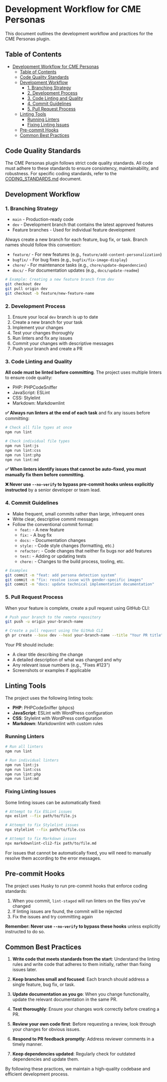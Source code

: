 # Development Workflow for CME Personas

This document outlines the development workflow and practices for the CME Personas plugin.

## Table of Contents

- [Development Workflow for CME Personas](#development-workflow-for-cme-personas)
  - [Table of Contents](#table-of-contents)
  - [Code Quality Standards](#code-quality-standards)
  - [Development Workflow](#development-workflow)
    - [1. Branching Strategy](#1-branching-strategy)
    - [2. Development Process](#2-development-process)
    - [3. Code Linting and Quality](#3-code-linting-and-quality)
    - [4. Commit Guidelines](#4-commit-guidelines)
    - [5. Pull Request Process](#5-pull-request-process)
  - [Linting Tools](#linting-tools)
    - [Running Linters](#running-linters)
    - [Fixing Linting Issues](#fixing-linting-issues)
  - [Pre-commit Hooks](#pre-commit-hooks)
  - [Common Best Practices](#common-best-practices)

## Code Quality Standards

The CME Personas plugin follows strict code quality standards. All code must adhere to these standards to ensure consistency, maintainability, and robustness. For specific coding standards, refer to the [CODING_STANDARDS.md](./CODING_STANDARDS.md) document.

## Development Workflow

### 1. Branching Strategy

- `main` - Production-ready code
- `dev` - Development branch that contains the latest approved features
- Feature branches - Used for individual feature development

Always create a new branch for each feature, bug fix, or task. Branch names should follow this convention:

- `feature/` - For new features (e.g., `feature/add-content-personalization`)
- `bugfix/` - For bug fixes (e.g., `bugfix/fix-image-display`)
- `chore/` - For maintenance tasks (e.g., `chore/update-dependencies`)
- `docs/` - For documentation updates (e.g., `docs/update-readme`)

```bash
# Example: Creating a new feature branch from dev
git checkout dev
git pull origin dev
git checkout -b feature/new-feature-name
```

### 2. Development Process

1. Ensure your local `dev` branch is up to date
2. Create a new branch for your task
3. Implement your changes
4. Test your changes thoroughly
5. Run linters and fix any issues
6. Commit your changes with descriptive messages
7. Push your branch and create a PR

### 3. Code Linting and Quality

**All code must be linted before committing**. The project uses multiple linters to ensure code quality:

- PHP: PHPCodeSniffer
- JavaScript: ESLint
- CSS: Stylelint
- Markdown: Markdownlint

**✅ Always run linters at the end of each task** and fix any issues before committing:

```bash
# Check all file types at once
npm run lint

# Check individual file types
npm run lint:js
npm run lint:css
npm run lint:php
npm run lint:md
```

**✅ When linters identify issues that cannot be auto-fixed, you must manually fix them before committing.**

**❌ Never use `--no-verify` to bypass pre-commit hooks unless explicitly instructed** by a senior developer or team lead.

### 4. Commit Guidelines

- Make frequent, small commits rather than large, infrequent ones
- Write clear, descriptive commit messages
- Follow the conventional commit format:
  - `feat:` - A new feature
  - `fix:` - A bug fix
  - `docs:` - Documentation changes
  - `style:` - Code style changes (formatting, etc.)
  - `refactor:` - Code changes that neither fix bugs nor add features
  - `test:` - Adding or updating tests
  - `chore:` - Changes to the build process, tooling, etc.

```bash
# Examples
git commit -m "feat: add persona detection system"
git commit -m "fix: resolve issue with gender-specific images"
git commit -m "docs: update technical implementation documentation"
```

### 5. Pull Request Process

When your feature is complete, create a pull request using GitHub CLI:

```bash
# Push your branch to the remote repository
git push -u origin your-branch-name

# Create a pull request using the GitHub CLI
gh pr create --base dev --head your-branch-name --title "Your PR title" --body "Description of your changes"
```

Your PR should include:

- A clear title describing the change
- A detailed description of what was changed and why
- Any relevant issue numbers (e.g., "Fixes #123")
- Screenshots or examples if applicable

## Linting Tools

The project uses the following linting tools:

- **PHP**: PHPCodeSniffer (phpcs)
- **JavaScript**: ESLint with WordPress configuration
- **CSS**: Stylelint with WordPress configuration
- **Markdown**: Markdownlint with custom rules

### Running Linters

```bash
# Run all linters
npm run lint

# Run individual linters
npm run lint:js
npm run lint:css
npm run lint:php
npm run lint:md
```

### Fixing Linting Issues

Some linting issues can be automatically fixed:

```bash
# Attempt to fix ESLint issues
npx eslint --fix path/to/file.js

# Attempt to fix Stylelint issues
npx stylelint --fix path/to/file.css

# Attempt to fix Markdown issues
npx markdownlint-cli2-fix path/to/file.md
```

For issues that cannot be automatically fixed, you will need to manually resolve them according to the error messages.

## Pre-commit Hooks

The project uses Husky to run pre-commit hooks that enforce coding standards:

1. When you commit, `lint-staged` will run linters on the files you've changed
2. If linting issues are found, the commit will be rejected
3. Fix the issues and try committing again

**Remember: Never use `--no-verify` to bypass these hooks** unless explicitly instructed to do so.

## Common Best Practices

1. **Write code that meets standards from the start**: Understand the linting rules and write code that adheres to them initially, rather than fixing issues later.

2. **Keep branches small and focused**: Each branch should address a single feature, bug fix, or task.

3. **Update documentation as you go**: When you change functionality, update the relevant documentation in the same PR.

4. **Test thoroughly**: Ensure your changes work correctly before creating a PR.

5. **Review your own code first**: Before requesting a review, look through your changes for obvious issues.

6. **Respond to PR feedback promptly**: Address reviewer comments in a timely manner.

7. **Keep dependencies updated**: Regularly check for outdated dependencies and update them.

By following these practices, we maintain a high-quality codebase and efficient development process.
